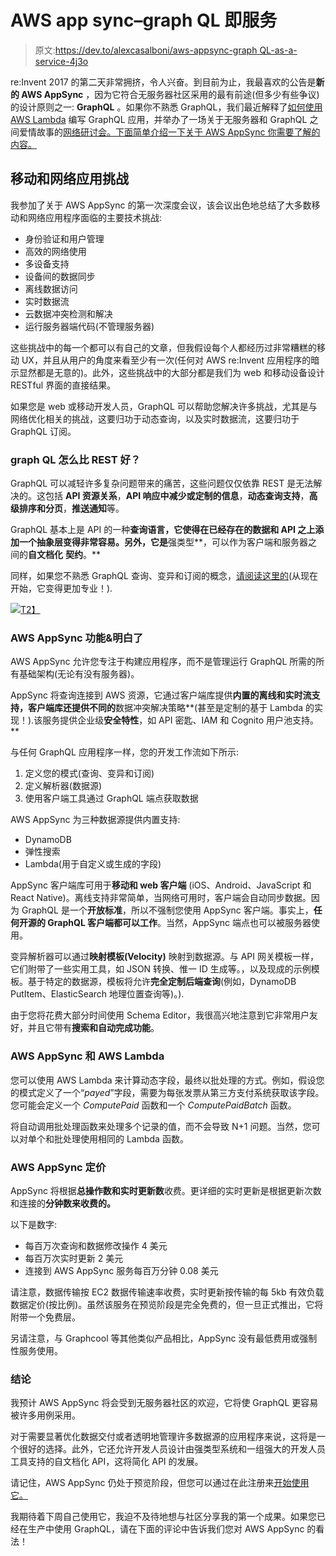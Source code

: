 # AWS app sync–graph QL 即服务

> 原文:[https://dev.to/alexcasalboni/aws-appsync-graph QL-as-a-service-4j3o](https://dev.to/alexcasalboni/aws-appsync--graphql-as-a-service-4j3o)

re:Invent 2017 的第二天非常拥挤，令人兴奋。到目前为止，我最喜欢的公告是**新的 AWS AppSync** ，因为它符合无服务器社区采用的最有前途(但多少有些争议)的设计原则之一: **GraphQL** 。如果你不熟悉 GraphQL，我们最近解释了[如何使用 AWS Lambda](https://cloudacademy.com/blog/how-to-write-graphql-apps-using-aws-lambda/) 编写 GraphQL 应用，并举办了一场关于无服务器和 GraphQL 之间爱情故事的[网络研讨会。下面简单介绍一下关于 AWS AppSync 你需要了解的内容。](https://cloudacademy.com/webinars/serverless-graphql-love-story-46/)

## [](#mobile-and-web-app-challenges)移动和网络应用挑战

我参加了关于 AWS AppSync 的第一次深度会议，该会议出色地总结了大多数移动和网络应用程序面临的主要技术挑战:

*   身份验证和用户管理
*   高效的网络使用
*   多设备支持
*   设备间的数据同步
*   离线数据访问
*   实时数据流
*   云数据冲突检测和解决
*   运行服务器端代码(不管理服务器)

这些挑战中的每一个都可以有自己的文章，但我假设每个人都经历过非常糟糕的移动 UX，并且从用户的角度来看至少有一次(任何对 AWS re:Invent 应用程序的暗示显然都是无意的)。此外，这些挑战中的大部分都是我们为 web 和移动设备设计 RESTful 界面的直接结果。

如果您是 web 或移动开发人员，GraphQL 可以帮助您解决许多挑战，尤其是与网络优化相关的挑战，这要归功于动态查询，以及实时数据流，这要归功于 GraphQL 订阅。

### graph QL 怎么比 REST 好？

GraphQL 可以减轻许多复杂问题带来的痛苦，这些问题仅仅依靠 REST 是无法解决的。这包括 **API 资源关系**，**API 响应中减少或定制的信息**，**动态查询支持**，**高级排序和分页**，**推送通知**等。

GraphQL 基本上是 API 的一种**查询语言，它使得在已经存在的数据和 API 之上添加一个抽象层变得非常容易。另外，它是**强类型**，可以作为客户端和服务器之间的**自文档化** **契约**。**

同样，如果您不熟悉 GraphQL 查询、变异和订阅的概念，[请阅读这里的](https://cloudacademy.com/blog/how-to-write-graphql-apps-using-aws-lambda/)(从现在开始，它变得更加专业！).

[![](../Images/9b951c06f2f990cb56a75a0c770f4220.png)T2】](https://res.cloudinary.com/practicaldev/image/fetch/s--N2W9oahb--/c_limit%2Cf_auto%2Cfl_progressive%2Cq_auto%2Cw_880/https://d2f9gqwlnfnjcb.cloudfront.net/blog/wp-content/uploads/2017/11/aws-appsync.jpg)

### [](#aws-appsync-features-amp-gotchas)AWS AppSync 功能&明白了

AWS AppSync 允许您专注于构建应用程序，而不是管理运行 GraphQL 所需的所有基础架构(无论有没有服务器)。

AppSync 将查询连接到 AWS 资源，它通过客户端库提供**内置的离线和实时流支持，客户端库还提供不同的**数据冲突解决策略**(甚至是定制的基于 Lambda 的实现！).该服务提供企业级**安全特性**，如 API 密匙、IAM 和 Cognito 用户池支持。**

与任何 GraphQL 应用程序一样，您的开发工作流如下所示:

1.  定义您的模式(查询、变异和订阅)
2.  定义解析器(数据源)
3.  使用客户端工具通过 GraphQL 端点获取数据

AWS AppSync 为三种数据源提供内置支持:

*   DynamoDB
*   弹性搜索
*   Lambda(用于自定义或生成的字段)

AppSync 客户端库可用于**移动和 web 客户端** (iOS、Android、JavaScript 和 React Native)。离线支持非常简单，当网络可用时，客户端会自动同步数据。因为 GraphQL 是一个**开放标准**，所以不强制您使用 AppSync 客户端。事实上，**任何开源的 GraphQL 客户端都可以工作**。当然，AppSync 端点也可以被服务器使用。

变异解析器可以通过**映射模板(Velocity)** 映射到数据源。与 API 网关模板一样，它们附带了一些实用工具，如 JSON 转换、惟一 ID 生成等。，以及现成的示例模板。基于特定的数据源，模板将允许**完全定制后端查询**(例如，DynamoDB PutItem、ElasticSearch 地理位置查询等)。).

由于您将花费大部分时间使用 Schema Editor，我很高兴地注意到它非常用户友好，并且它带有**搜索和自动完成功能**。

### [](#aws-appsync-and-aws-lambda)AWS AppSync 和 AWS Lambda

您可以使用 AWS Lambda 来计算动态字段，最终以批处理的方式。例如，假设您的模式定义了一个“*payed*”字段，需要为每张发票从第三方支付系统获取该字段。您可能会定义一个 *ComputePaid* 函数和一个 *ComputePaidBatch* 函数。

将自动调用批处理函数来处理多个记录的值，而不会导致 N+1 问题。当然，您可以对单个和批处理使用相同的 Lambda 函数。

### [](#aws-appsync-pricing)AWS AppSync 定价

AppSync 将根据**总操作数和实时更新数**收费。更详细的实时更新是根据更新次数和连接的**分钟数来收费的。**

以下是数字:

*   每百万次查询和数据修改操作 4 美元
*   每百万次实时更新 2 美元
*   连接到 AWS AppSync 服务每百万分钟 0.08 美元

请注意，数据传输按 EC2 数据传输速率收费，实时更新按传输的每 5kb 有效负载数据定价(按比例)。虽然该服务在预览阶段是完全免费的，但一旦正式推出，它将附带一个免费层。

另请注意，与 Graphcool 等其他类似产品相比，AppSync 没有最低费用或强制性服务使用。

### [](#conclusions)结论

我预计 AWS AppSync 将会受到无服务器社区的欢迎，它将使 GraphQL 更容易被许多用例采用。

对于需要显著优化数据交付或者透明地管理许多数据源的应用程序来说，这将是一个很好的选择。此外，它还允许开发人员设计由强类型系统和一组强大的开发人员工具支持的自文档化 API，这将简化 API 的发展。

请记住，AWS AppSync 仍处于预览阶段，但您可以通过在此注册来[开始使用它。](https://pages.awscloud.com/awsappsyncpreview.html)

我期待着下周自己使用它，我迫不及待地想与社区分享我的第一个成果。如果您已经在生产中使用 GraphQL，请在下面的评论中告诉我们您对 AWS AppSync 的看法！